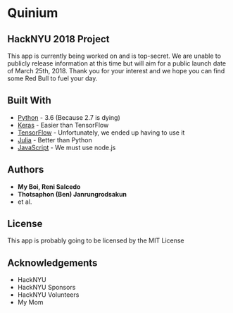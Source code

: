 # Quinium

## HackNYU 2018 Project

This app is currently being worked on and is top-secret. We are unable to publicly release information at this time but will aim for a public launch date of March 25th, 2018. Thank you for your interest and we hope you can find some Red Bull to fuel your day.

## Built With

* [Python](https://www.python.org/downloads/release/python-360/) - 3.6 (Because 2.7 is dying)
* [Keras](https://keras.io) - Easier than TensorFlow
* [TensorFlow](https://www.tensorflow.org) - Unfortunately, we ended up having to use it
* [Julia](https://julialang.org) - Better than Python
* [JavaScript](https://www.javascript.com) - We must use node.js

## Authors

* **My Boi, Reni Salcedo**
* **Thotsaphon (Ben) Janrungrodsakun**
* et al.

## License

This app is probably going to be licensed by the MIT License

## Acknowledgements

* HackNYU
* HackNYU Sponsors
* HackNYU Volunteers
* My Mom
